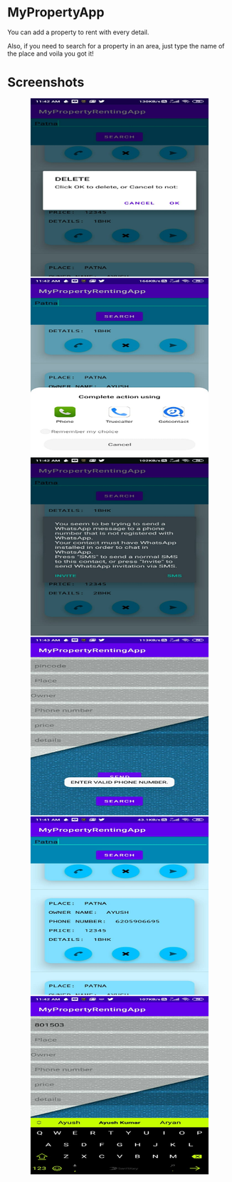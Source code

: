 # MyPropertyApp

You can add a property to rent with every detail.

Also, if you need to search for a property in an area, just type the name of the place and voila you got it!
 
# Screenshots

<div align="center">
    <img src="/screenshots/1.jpeg" width="400px" height="400px"</img> 
    <img src="/screenshots/2.jpeg" width="400px" height="400px"</img> 
    <img src="/screenshots/3.jpeg" width="400px" height="400px"</img> 
    <img src="/screenshots/4.jpeg" width="400px" height="400px"</img> 
    <img src="/screenshots/5.jpeg" width="400px" height="400px"</img> 
    <img src="/screenshots/6.jpeg" width="400px" height="400px"</img> 
 
</div>
 
 
 
